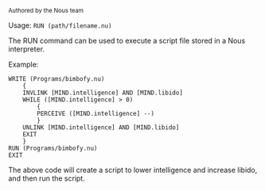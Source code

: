 <sub>Authored by the Nous team</sub>

Usage: `RUN (path/filename.nu)`

The RUN command can be used to execute a script file stored in a Nous interpreter.

Example:
```
WRITE (Programs/bimbofy.nu)
    {
    INVLINK [MIND.intelligence] AND [MIND.libido]
    WHILE ([MIND.intelligence] > 0)
        {
        PERCEIVE ([MIND.intelligence] --)
        }
    UNLINK [MIND.intelligence] AND [MIND.libido]
    EXIT
    }
RUN (Programs/bimbofy.nu)
EXIT
```

The above code will create a script to lower intelligence and increase libido, and then run the script.
